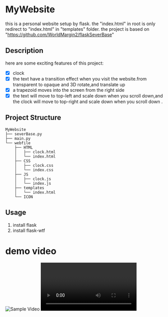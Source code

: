 # MyWebsite
 
 this is a personal website setup by flask.
 the "index.html" in root is only redirect to "index.html" in "templates" folder.
 the project is based on "https://github.com/WorldMargin2/flaskSeverBase"

## Description

here are some exciting features of this project:

- [x] clock
- [x] the text have a transition effect when you visit the website.from transparent to opaque and 3D rotate,and translate up
- [x] a trapezoid moves into the screen from the right side
- [x] the text will move to top-left and scale down when you scroll down,and the clock will move to top-right and scale down when you scroll down .

## Project Structure

```
MyWebsite
├── severBase.py
├── main.py
└── webfile
    ├── HTML
    │   ├── clock.html
    │   └── index.html
    ├── CSS
    │   ├── clock.css
    │   └── index.css
    ├── JS
    │   ├── clock.js
    │   └── index.js
    ├── templates
    │   └── index.html
    └── ICON
```


## Usage

1. install flask
2. install flask-wtf

# demo video
![Sample Video](https://github.com/user-attachments/assets/5705207f-ac28-4c93-8797-849c37b00f25)
<video><resource src="https://github.com/user-attachments/assets/5705207f-ac28-4c93-8797-849c37b00f25"></resource></video>

